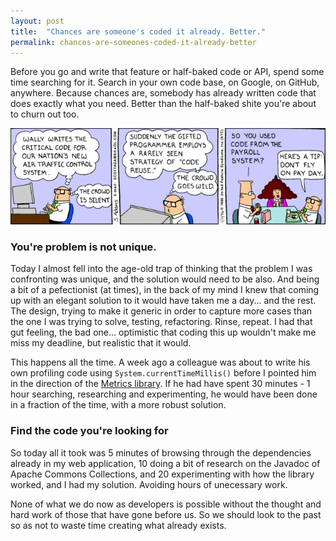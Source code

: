 ```yaml
---
layout: post
title:  "Chances are someone's coded it already. Better."
permalink: chances-are-someones-coded-it-already-better
---
```


Before you go and write that feature or half-baked code or API, spend some time searching for it. Search in your own code base, on Google, on GitHub, anywhere. Because chances are, somebody has already written code that does exactly what you need. Better than the half-baked shite you're about to churn out too.

![Code Reuse](/assets/img/2015-01-09-code-reuse.gif)

### You're problem is not unique.

Today I almost fell into the age-old trap of thinking that the problem I was confronting was unique, and the solution would need to be also. And being a bit of a pefectionist (at times), in the back of my mind I knew that coming up with an elegant solution to it would have taken me a day... and the rest. The design, trying to make it generic in order to capture more cases than the one I was trying to solve, testing, refactoring. Rinse, repeat. I had that gut feeling, the bad one... optimistic that coding this up wouldn't make me miss my deadline, but realistic that it would.

This happens all the time. A week ago a colleague was about to write his own profiling code using `System.currentTimeMillis()` before I pointed him in the direction of the [Metrics library](http://blog.awolski.com/simple-and-poejava-metrics-with-metrics/). If he had have spent 30 minutes - 1 hour searching, researching and experimenting, he would have been done in a fraction of the time, with a more robust solution.

### Find the code you're looking for

So today all it took was 5 minutes of browsing through the dependencies already in my web application, 10 doing a bit of research on the Javadoc of Apache Commons Collections, and 20 experimenting with how the library worked, and I had my solution. Avoiding hours of unecessary work.

None of what we do now as developers is possible without the thought and hard work of those that have gone before us. So we should look to the past so as not to waste time creating what already exists.

